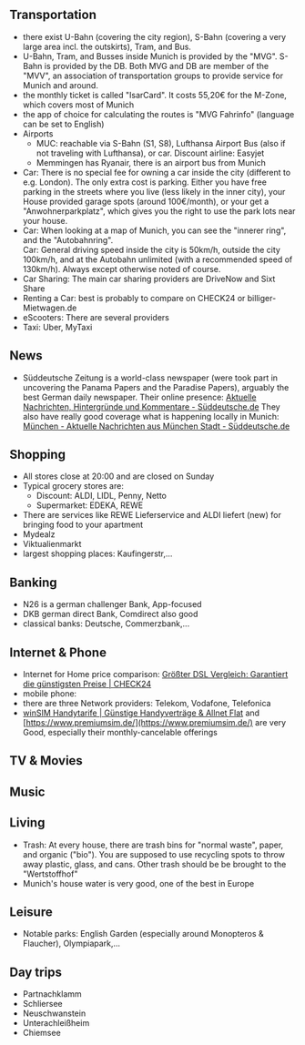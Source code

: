 ## Transportation

* there exist U-Bahn (covering the city region), S-Bahn (covering a very large area incl. the outskirts), Tram, and Bus.
* U-Bahn, Tram, and Busses inside Munich is provided by the "MVG". S-Bahn is provided by the DB. Both MVG and DB are member of the "MVV", an association of transportation groups to provide service for Munich and around.
* the monthly ticket is called "IsarCard". It costs 55,20€ for the M-Zone, which covers most of Munich
* the app of choice for calculating the routes is "MVG Fahrinfo" (language can be set to English)
* Airports
  * MUC: reachable via S-Bahn (S1, S8), Lufthansa Airport Bus (also if not traveling with Lufthansa), or car. Discount airline: Easyjet
  * Memmingen has Ryanair, there is an airport bus from Munich
* Car: There is no special fee for owning a car inside the city (different to e.g. London). The only extra cost is parking. Either you have free parking in the streets where you live (less likely in the inner city), your House provided garage spots (around 100€/month), or your get a "Anwohnerparkplatz", which gives you the right to use the park lots near your house.
* Car: When looking at a map of Munich, you can see the "innerer ring", and the "Autobahnring". \
  Car: General driving speed inside the city is 50km/h, outside the city 100km/h, and at the Autobahn unlimited (with a recommended speed of 130km/h). Always except otherwise noted of course.
* Car Sharing: The main car sharing providers are DriveNow and Sixt Share
* Renting a Car: best is probably to compare on CHECK24 or billiger-Mietwagen.de
* eScooters: There are several providers
* Taxi: Uber, MyTaxi

## News

* Süddeutsche Zeitung is a world-class newspaper (were took part in uncovering the Panama Papers and the Paradise Papers), arguably the best German daily newspaper. Their online presence: [Aktuelle Nachrichten, Hintergründe und Kommentare - Süddeutsche.de](https://www.sueddeutsche.de/) They also have really good  coverage what is happening locally in Munich: [München - Aktuelle Nachrichten aus München Stadt - Süddeutsche.de](https://www.sueddeutsche.de/muenchen)

## Shopping

* All stores close at 20:00 and are closed on Sunday
* Typical grocery stores are:
  * Discount: ALDI, LIDL, Penny, Netto
  * Supermarket: EDEKA, REWE
* There are services like REWE Lieferservice and ALDI liefert (new) for bringing food to your apartment
* Mydealz
* Viktualienmarkt
* largest shopping places: Kaufingerstr,...

## Banking

* N26 is a german challenger Bank, App-focused
* DKB german direct Bank, Comdirect also good
* classical banks: Deutsche, Commerzbank,...

## Internet & Phone

* Internet for Home price comparison: [Größter DSL Vergleich: Garantiert die günstigsten Preise | CHECK24](https://m.check24.de/dsl/)
* mobile phone:
* there are three Network providers: Telekom, Vodafone, Telefonica
* [winSIM Handytarife | Günstige Handyverträge & Allnet Flat](https://www.winsim.de/) and [https://www.premiumsim.de/](https://www.premiumsim.de/) are very Good, especially their monthly-cancelable offerings

## TV & Movies

## Music

## Living

* Trash: At every house, there are trash bins for "normal waste", paper, and organic ("bio"). You are supposed to use recycling spots to throw away plastic, glass, and cans. Other trash should be be brought to the "Wertstoffhof"
* Munich's house water is very good, one of the best in Europe

## Leisure

* Notable parks: English Garden (especially around Monopteros & Flaucher), Olympiapark,...

## Day trips

* Partnachklamm
* Schliersee
* Neuschwanstein
* Unterachleißheim
* Chiemsee